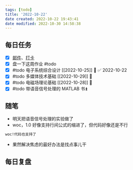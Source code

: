 ```yaml
---
tags: [todo]
title: '2022-10-22'
date created: 2022-10-22 19:43:41
date modified: 2022-10-30 14:58:38
---
```


## 每日任务

- [x] [邮件](https://email.ustc.edu.cn/coremail/)、[打卡](https://weixine.ustc.edu.cn/2020/login)
- [x] 盘一下这周作业 #todo
- [x] #todo 电子系统综合设计 [[2022-10-25]] 🔼 ✅ 2022-10-22
- [x] #todo 多媒体技术基础 [[2022-10-29]] 🔼
- [x] #todo 电磁场理论基础 [[2022-10-28]] 🔼
- [x] #todo 带语音信号处理的 MATLAB 书⏫

## 随笔

- 明天把语音信号处理的实验做了
- woc，1.0 好像支持行间公式的缩进了，但代码好像还是不行

```txt
woc!代码也支持了
```

- 果然解决焦虑的最好办法是找点事儿干

## 每日复盘
